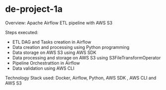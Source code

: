 # de-project-1a

Overview: Apache Airflow ETL pipeline with AWS S3

Steps executed:

- ETL DAG and Tasks creation in Airflow
- Data creation and processing using Python programming
- Data storage on AWS S3 using AWS SDK
- Data processing and storage on AWS S3 using S3FileTransformOperator
- Pipeline Orchestrattion in Airflow
- Data validation using AWS CLI

Technology Stack used: Docker, Airflow, Python, AWS SDK , AWS CLI and AWS S3
